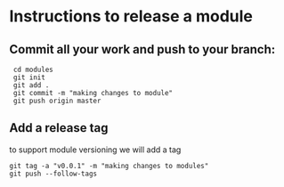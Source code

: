 # Instructions to release a module

## Commit all your work and push to your branch:
```
 cd modules
 git init 
 git add . 
 git commit -m "making changes to module"
 git push origin master
 ```

 ## Add a release tag
 to support module versioning we will add a tag
 ```
 git tag -a "v0.0.1" -m "making changes to modules"
 git push --follow-tags
 ```